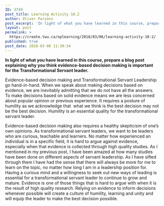```yaml
---
ID: 3749
post_title: Learning Activity 10.2
author: Oliver Parsons
post_excerpt: 'In light of what you have learned in this course, prepare a blog post explaining why you think evidence-based decision making is important for the Transformational Servant leader. Evidence-based decision making and Transformational Servant Leadership go hand-in-hand. When we speak... <a href="https://create.twu.ca/oplearning/2018/03/06/learning-activity-10-2/"> Continue Reading &rarr;</a>'
layout: post
permalink: >
  https://create.twu.ca/oplearning/2018/03/06/learning-activity-10-2/
published: true
post_date: 2018-03-06 11:30:34
---
```

<strong>In light of what you have learned in this course, prepare a blog post explaining why you think evidence-based decision making is important for the Transformational Servant leader.</strong>

Evidence-based decision making and Transformational Servant Leadership go hand-in-hand. When we speak about making decisions based on evidence, we are inevitably admitting that we do not have all the answers. To make decisions based on solid evidence means we are less concerned about popular opinion or previous experience. It requires a posture of humility as we acknowledge that  what we think is the best decision may not be the best decision. Humility is an essential quality for the transformational servant leader.

Evidence-based decision making also requires a healthy skepticism of one&#8217;s own opinions. As transformational servant leaders, we want to be leaders who are curious, teachable and learners. No matter how experienced an individual is in a specific field, it is hard to argue against evidence, especially when that evidence is collected through high quality studies. As I mentioned in my previous post, I have been amazed at how many studies have been done on different aspects of servant leadership. As I have sifted through them I have had the sense that there will always be more for me to learn on the topic, no matter how long I am in a leadership position for. Having a curious mind and a willingness to seek out new ways of leading is essential for a transformational servant leader to continue to grow and mature. Evidence is one of those things that is hard to argue with when it is the result of high quality research. Relying on evidence to inform decisions whenever possible will create a culture of humility, learning and unity and will equip the leader to make the best decision possible.